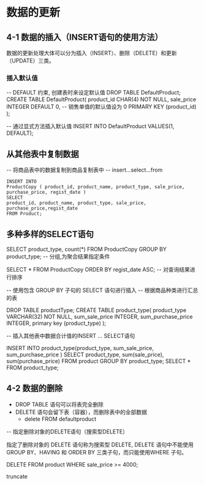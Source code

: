 # 数据的更新

## 4-1 数据的插入（INSERT语句的使用方法）
数据的更新处理大体可以分为插入（INSERT）、删除（DELETE）和更新（UPDATE）三类。

### 插入默认值

-- DEFAULT 约束, 创建表时来设定默认值
DROP TABLE DefaultProduct;
CREATE TABLE DefaultProduct(
	product_id CHAR(4) NOT NULL,
	sale_price INTEGER DEFAULT 0, -- 销售单值的默认值设为 0
	PRIMARY KEY (product_id)
);

-- 通过显式方法插入默认值
INSERT INTO DefaultProduct VALUES(1, DEFAULT);


## 从其他表中复制数据
-- 将商品表中的数据复制到商品复制表中
-- insert...select...from
```
INSERT INTO 
ProductCopy ( product_id, product_name, product_type, sale_price, purchase_price, regist_date ) 
SELECT
product_id, product_name, product_type, sale_price, purchase_price,regist_date 
FROM Product;
```

## 多种多样的SELECT语句
SELECT product_type, count(*) FROM ProductCopy GROUP BY product_type; -- 分组,为聚合结果指定条件

SELECT * FROM ProductCopy ORDER BY regist_date ASC; -- 对查询结果进行排序

-- 使用包含 GROUP BY 子句的 SELECT 语句进行插入
-- 根据商品种类进行汇总的表 

DROP TABLE productType;
CREATE TABLE product_type(
	product_type VARCHAR(32) NOT NULL,
	sum_sale_price INTEGER,
	sum_purchase_price INTEGER,
	primary key (product_type)
);

-- 插入其他表中数据合计值的INSERT ... SELECT语句

INSERT INTO product_type(product_type, sum_sale_price, sum_purchase_price )
SELECT product_type, sum(sale_price), sum(purchase_price) FROM product
GROUP BY product_type;
SELECT * FROM product_type;


## 4-2 数据的删除
- DROP TABLE 语句可以将表完全删除
- DELETE 语句会留下表（容器），而删除表中的全部数据
    - delete FROM defaultproduct
    
 -- 指定删除对象的DELETE语句（搜索型DELETE）
 
指定了删除对象的 DELETE 语句称为搜索型
DELETE, DELETE 语句中不能使用 GROUP BY、HAVING 和 ORDER BY 三类子句，而只能使用WHERE 子句。

DELETE FROM product WHERE sale_price >= 4000;

truncate
